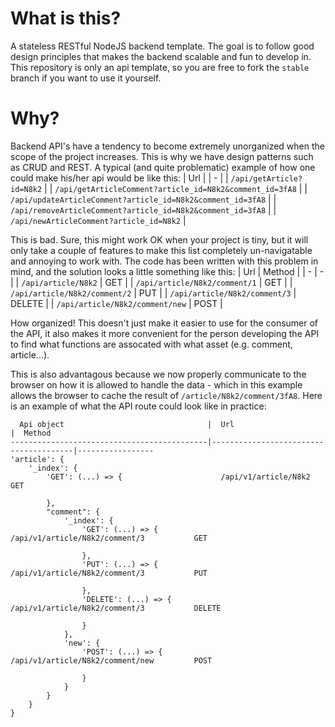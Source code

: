 # What is this?
A stateless RESTful NodeJS backend template. The goal is to follow good design principles that makes the backend scalable and fun to develop in. This repository is only an api template, so you are free to fork the ```stable``` branch if you want to use it yourself.
# Why?
Backend API's have a tendency to become extremely unorganized when the scope of the project increases. This is why we have design patterns such as CRUD and REST. A typical (and quite problematic) example of how one could make his/her api would be like this:
| Url |
| - |
| `/api/getArticle?id=N8k2` |
| `/api/getArticleComment?article_id=N8k2&comment_id=3fA8` |
| `/api/updateArticleComment?article_id=N8k2&comment_id=3fA8` |
| `/api/removeArticleComment?article_id=N8k2&comment_id=3fA8` |
| `/api/newArticleComment?article_id=N8k2` |

This is bad. Sure, this might work OK when your project is tiny, but it will only take a couple of features to make this list completely un-navigatable and annoying to work with. The code has been written with this problem in mind, and the solution looks a little something like this:
| Url | Method |
| - | - |
| `/api/article/N8k2` | GET |
| `/api/article/N8k2/comment/1` | GET |
| `/api/article/N8k2/comment/2` | PUT | 
| `/api/article/N8k2/comment/3` | DELETE |
| `/api/article/N8k2/comment/new` | POST |

How organized! This doesn't just make it easier to use for the consumer of the API, it also makes it more convenient for the person developing the API to find what functions are assocated with what asset (e.g. comment, article...).

This is also advantagous because we now properly communicate to the browser on how it is allowed to handle the data - which in this example allows the browser to cache the result of `/article/N8k2/comment/3fA8`. Here is an example of what the API route could look like in practice:
```
  Api object                                |  Url                                  |  Method
--------------------------------------------|---------------------------------------|-----------------
'article': {
    '_index': {
        'GET': (...) => {                      /api/v1/article/N8k2                     GET

        },
        "comment": {
            '_index': {
                'GET': (...) => {              /api/v1/article/N8k2/comment/3           GET

                },
                'PUT': (...) => {              /api/v1/article/N8k2/comment/3           PUT

                },
                'DELETE': (...) => {           /api/v1/article/N8k2/comment/3           DELETE

                }
            },
            'new': {
                'POST': (...) => {             /api/v1/article/N8k2/comment/new         POST

                }
            }
        }
    }
}
